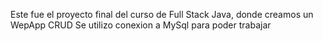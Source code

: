 Este fue el proyecto final del curso de Full Stack Java, donde creamos un WepApp CRUD 
Se utilizo conexion a MySql para poder trabajar
